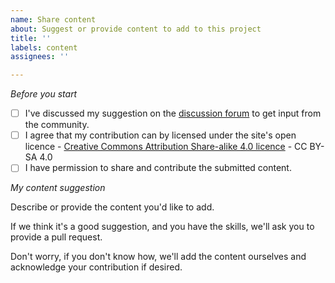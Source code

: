 ```yaml
---
name: Share content
about: Suggest or provide content to add to this project
title: ''
labels: content
assignees: ''

---
```


*Before you start*

- [ ] I've discussed my suggestion on the [discussion forum](https://github.com/Stephen-Gates/report-gallery/discussions) to get input from the community.
- [ ] I agree that my contribution can by licensed under the site's open licence - [Creative Commons Attribution Share-alike 4.0 licence](https://creativecommons.org/licenses/by-sa/4.0/) - CC BY-SA 4.0 
- [ ] I have permission to share and contribute the submitted content.

*My content suggestion*

Describe or provide the content you'd like to add. 

If we think it's a good suggestion, and you have the skills, we'll ask you to provide a pull request. 

Don't worry, if you don't know how, we'll add the content ourselves and acknowledge your contribution if desired. 
